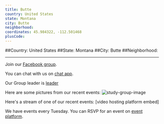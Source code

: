 ```yaml
---
title: Butte
country: United States
state: Montana
city: Butte
neighborhood: 
coordinates: 45.984322, -112.501468
plusCode:
---
```


##Country: United States
##State: Montana
##City: Butte
##Neighborhood: 
*****
Join our [Facebook group](https://www.facebook.com/groups/free.code.camp.butte.montana).

You can chat with us on [chat app]().

Our Group leader is [leader]()

Here are some pictures from our recent events:
![study-group-image]()

Here's a stream of one of our recent events:
[video hosting platform embed]

We have events every Tuesday. You can RSVP for an event on [event platform]().
